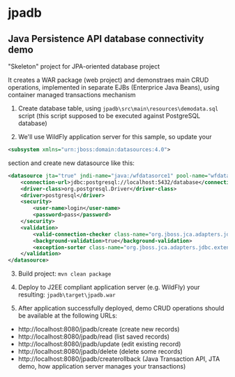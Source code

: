 # jpadb
## Java Persistence API database connectivity demo

"Skeleton" project for JPA-oriented database project 

It creates a WAR package (web project) and demonstraes main CRUD operations, implemented in separate EJBs (Enterprice Java Beans), using container managed transactions mechanism

1. Create database table, using `jpadb\src\main\resources\demodata.sql` script (this script supposed to be executed against PostgreSQL database)

2. We'll use WildFly application server for this sample, so update your 
```xml
<subsystem xmlns="urn:jboss:domain:datasources:4.0"> 
```
section and create new datasource like this:
```xml
<datasource jta="true" jndi-name="java:/wfdatasorce1" pool-name="wfdatasorce1" enabled="true" use-ccm="true">
    <connection-url>jdbc:postgresql://localhost:5432/database</connection-url>
    <driver-class>org.postgresql.Driver</driver-class>
    <driver>postgresql</driver>
    <security>
        <user-name>login</user-name>
        <password>pass</password>
    </security>
    <validation>
        <valid-connection-checker class-name="org.jboss.jca.adapters.jdbc.extensions.postgres.PostgreSQLValidConnectionChecker"/>
        <background-validation>true</background-validation>
        <exception-sorter class-name="org.jboss.jca.adapters.jdbc.extensions.postgres.PostgreSQLExceptionSorter"/>
    </validation>
</datasource>
```

3. Build project: `mvn clean package`

4. Deploy to J2EE compliant application server (e.g. WildFly) your resulting: `jpadb\target\jpadb.war`

5. After application successfully deployed, demo CRUD operations should be available at the following URLs: 
* http://localhost:8080/jpadb/create (create new records)
* http://localhost:8080/jpadb/read (list saved records)
* http://localhost:8080/jpadb/update (edit existing record)
* http://localhost:8080/jpadb/delete (delete some records)
* http://localhost:8080/jpadb/createrollback (Java Transaction API, JTA demo, how application server manages your transactions) 
